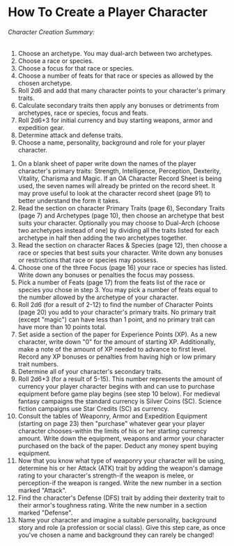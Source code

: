 # How To Create a Player Character

<div class="aside">
<h6>Character Creation Summary:</h6>
<ol>
<li>Choose an archetype. You may dual-arch between two archetypes.</li>
<li>Choose a race or species.</li>
<li>Choose a focus for that race or species.</li>
<li>Choose a number of feats for that race or species as allowed by the chosen archetype.</li>
<li>Roll 2d6 and add that many character points to your character's primary traits.</li>
<li>Calculate secondary traits then apply any bonuses or detriments from archetypes, race or species, focus and feats.</li>
<li>Roll 2d6+3 for initial currency and buy starting weapons, armor and expedition gear.</li>
<li>Determine attack and defense traits.</li>
<li>Choose a name, personality, background and role for your player character.</li>
</ol>
</div>

1.	On a blank sheet of paper write down the names of the player character's primary traits: Strength, Intelligence, Perception, Dexterity, Vitality, Charisma and Magic. If an OA Character Record Sheet is being used, the seven names will already be printed on the record sheet. It may prove useful to look at the character record sheet (page 91) to better understand the form it takes.
2.	Read the section on character Primary Traits (page 6), Secondary Traits (page 7) and Archetypes (page 10), then choose an archetype that best suits your character. Optionally you may choose to Dual-Arch (choose two archetypes instead of one) by dividing all the traits listed for each archetype in half then adding the two archetypes together.
3.	Read the section on character Races & Species (page 12), then choose a race or species that best suits your character. Write down any bonuses or restrictions that race or species may possess.
4.	Choose one of the three Focus (page 16) your race or species has listed. Write down any bonuses or penalties the focus may possess.
5.	Pick a number of Feats (page 17) from the feats list of the race or species you chose in step 3. You may pick a number of feats equal to the number allowed by the archetype of your character.
6.	Roll 2d6 (for a result of 2-12) to find the number of Character Points (page 20) you add to your character's primary traits. No primary trait (except "magic") can have less than 1 point, and no primary trait can have more than 10 points total.
7.	Set aside a section of the paper for Experience Points (XP). As a new character, write down "0" for the amount of starting XP. Additionally, make a note of the amount of XP needed to advance to first level. Record any XP bonuses or penalties from having high or low primary trait numbers.
8.	Determine all of your character's secondary traits.
9.	Roll 2d6+3 (for a result of 5-15). This number represents the amount of currency your player character begins with and can use to purchase equipment before game play begins (see step 10 below). For medieval fantasy campaigns the standard currency is Silver Coins (SC). Science fiction campaigns use Star Credits (SC) as currency.
10.	Consult the tables of Weaponry, Armor and Expedition Equipment (starting on page 23) then "purchase" whatever gear your player character chooses-within the limits of his or her starting currency amount. Write down the equipment, weapons and armor your character purchased on the back of the paper. Deduct any money spent buying equipment.
11.	Now that you know what type of weaponry your character will be using, determine his or her Attack (ATK) trait by adding the weapon's damage rating to your character's strength-if the weapon is melee, or perception-if the weapon is ranged. Write the new number in a section marked "Attack".
12.	Find the character's Defense (DFS) trait by adding their dexterity trait to their armor's toughness rating. Write the new number in a section marked "Defense".
13.	Name your character and imagine a suitable personality, background story and role (a profession or social class). Give this step care, as once you've chosen a name and background they can rarely be changed!